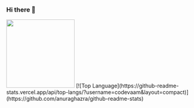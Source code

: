 ### Hi there 👋

<!--
**codevaam/codevaam** is a ✨ _special_ ✨ repository because its `README.md` (this file) appears on your GitHub profile.

Here are some ideas to get you started:

- 🔭 I’m currently working on ...
- 🌱 I’m currently learning ...
- 👯 I’m looking to collaborate on ...
- 🤔 I’m looking for help with ...
- 💬 Ask me about ...
- 📫 How to reach me: ...
- 😄 Pronouns: ...
- ⚡ Fun fact: ...
-->
<img height="180em" src="https://github-readme-stats.vercel.app/api?username=codevaam&show_icons=true&hide_border=true&&count_private=true&include_all_commits=true" />
[![Top Language](https://github-readme-stats.vercel.app/api/top-langs/?username=codevaam&layout=compact)](https://github.com/anuraghazra/github-readme-stats)
